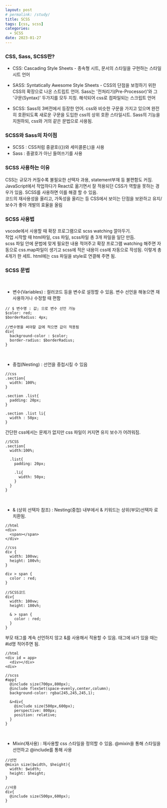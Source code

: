 ```yaml
---
layout: post
# permalink: /study/
title: SCSS
tags: [css, scss]
categories:
  - SCSS
date: 2023-01-27
---
```


### CSS, Sass, SCSS란?

- CSS: Cascading Style Sheets - 종속형 시트, 문서의 스타일을 구현하는 스타일 시트 언어

- SASS: Syntatically Awesome Style Sheets - CSS의 단점을 보정하기 위한 CSS의 확장으로 나온 스트립트 언어. Sass는 '전처리기(Pre-Processor)'와 그 '구문(Syntax)' 두가지를 모두 지칭. 해석되어 css로 컴파일되는 스크립트 언어

- SCSS: Sass의 3버전에서 등장한 언어. css와 비슷한 구문을 가지고 있으며 완전히 호환되도록 새로운 구문을 도입한 css의 상위 호환 스타일시트. Sass의 기능을 지원하되, css와 거의 같은 문법으로 사용됨.

### SCSS와 Sass의 차이점

- SCSS : CSS처럼 중괄호({})와 세미콜론(;)을 사용
- Sass : 중괄호가 아닌 들여쓰기를 사용

### SCSS 사용하는 이유

CSS는 규모가 커질수록 불필요한 선택자 과용, statement부재 등 불편함도 커짐.  
JavaScript에서 작업하다가 React로 옮기면서 잘 적용되던 CSS가 역할을 못하는 경우가 있음. SCSS를 사용하면 이를 해결 할 수 있음.  
코드의 재사용성을 올리고, 가독성을 올리는 등 CSS에서 보이는 단점을 보완하고 유지/보수가 좋아 개발의 효율을 올림

### SCSS 사용법

vscode에서 사용할 때 확장 프로그램으로 scss watching 깔아두기.  
작업 시작할 때 html파일, css 파일, scss파일 총 3개 파일을 일단 만듬.  
scss 파일 안에 문법에 맞게 필요한 내용 적어주고 확장 프로그램 watching 해주면 자동으로 css.map파일이 생기고 scss에 적은 내용이 css에 자동으로 작성됨. 이렇게 총 4개가 한 세트. html에는 css 파일을 style로 연결해 주면 됨.

### SCSS 문법

<br>

- 변수(Variables) : 컬러코드 등을 변수로 설정할 수 있음. 변수 선언을 해놓으면 재사용하거나 수정할 때 편함

```
// $ 변수명 : 값; 으로 변수 선언 가능
$color: red;
$borderRadius: 4px;

//변수명을 써야할 값에 적으면 값이 적용됨
div{
  background-color : $color;
  border-radius: $borderRadius;
}
```

<br>

- 중첩(Nesting) : 선언을 중첩시킬 수 있음

```
//css
.section{
  width: 100%;
}

.section .list{
  padding: 20px;
}

.section .list li{
  width : 50px;
}
```

간단한 css에서는 문제가 없지만 css 파일이 커지면 유지 보수가 어려워짐.

```
//SCSS
.section{
  width:100%;

  .list{
    padding: 20px;

    .li{
      width: 50px;
    }
  }
}
```

<br>

- & (상위 선택자 참조) : Nesting(중첩) 내부에서 & 키워드는 상위(부모)선택자 로 치환됨.

```
//html
<div>
  <span></span>
</div>

//css
div {
  width: 100vw;
  height: 100vh;
}

div > span {
  color : red;
}

//SCSS코드
div{
  width: 100vw;
  height: 100vh;

  & > span {
    color : red;
  }
}
```

부모 태그를 계속 선언하지 않고 &를 사용해서 적용할 수 있음. 태그에 id가 있을 때는 #id명 적어주면 됨.

```
//html
<div id = app>
  <div></div>
<div>

//scss
#app{
  @include size(700px,800px);
  @include flexSet(space-evenly,center,column);
  background-color: rgba(245,245,245,1);

  &>div{
    @include size(500px,600px);
    perspective: 800px;
    position: relative;
  }
}
```

<br>

- Mixin(재사용) : 재사용할 css 스타일을 정의할 수 있음. @mixin을 통해 스타일을 선언하고 @include를 통해 사용

```
//선언
@mixin size($width, $height){
  width: $width;
  height: $height;
}

//사용
div{
  @include size(500px,600px);
}
```
